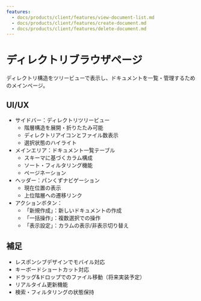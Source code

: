 ```yaml
---
features:
  - docs/products/client/features/view-document-list.md
  - docs/products/client/features/create-document.md
  - docs/products/client/features/delete-document.md
---
```


# ディレクトリブラウザページ

ディレクトリ構造をツリービューで表示し、ドキュメントを一覧・管理するためのメインページ。

## UI/UX

- サイドバー：ディレクトリツリービュー
  - 階層構造を展開・折りたたみ可能
  - ディレクトリアイコンとファイル数表示
  - 選択状態のハイライト
- メインエリア：ドキュメント一覧テーブル
  - スキーマに基づくカラム構成
  - ソート・フィルタリング機能
  - ページネーション
- ヘッダー：パンくずナビゲーション
  - 現在位置の表示
  - 上位階層への遷移リンク
- アクションボタン：
  - 「新規作成」：新しいドキュメントの作成
  - 「一括操作」：複数選択での操作
  - 「表示設定」：カラムの表示/非表示切り替え

## 補足

- レスポンシブデザインでモバイル対応
- キーボードショートカット対応
- ドラッグ&ドロップでのファイル移動（将来実装予定）
- リアルタイム更新機能
- 検索・フィルタリングの状態保持